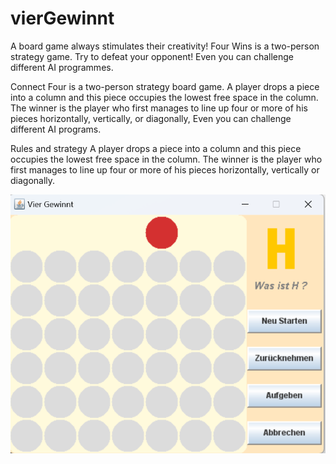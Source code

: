 # vierGewinnt
A board game always stimulates their creativity!
Four Wins is a two-person strategy game. Try to defeat your opponent! Even you can challenge different AI programmes.

Connect Four is a two-person strategy board game. A player drops a piece into a column and this piece occupies the lowest free space in the column. The winner is the player who first manages to line up four or more of his pieces horizontally, vertically, or diagonally, Even you can challenge different AI programs. 

Rules and strategy
A player drops a piece into a column and this piece occupies the lowest free space in the column. The winner is the player who first manages to line up four or more of his pieces horizontally, vertically or diagonally.

![Connect four](vierGewinnt.png)
